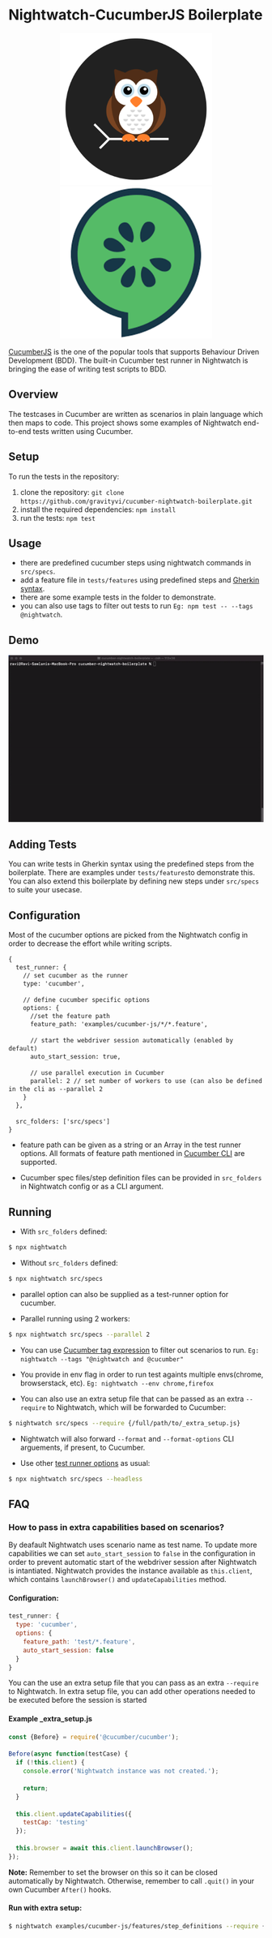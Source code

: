 # Nightwatch-CucumberJS Boilerplate

<p align="center">
  <img alt="Nightwatch.js Schematic Logo" src=".github/assets/nightwatch-logo.svg" width=300 />
   <img alt="Cucumber.js Schematic Logo" src=".github/assets/cucumber-logo.png" width=300 />
</p>

[CucumberJS](https://cucumber.io/) is the one of the popular tools that supports Behaviour Driven Development (BDD). The built-in Cucumber test runner in Nightwatch is bringing the ease of writing test scripts to BDD. 

## Overview
The testcases in Cucumber are written as scenarios in plain language which then maps to code. This project shows some examples of Nightwatch end-to-end tests written using Cucumber. 

## Setup 

To run the tests in the repository:

1. clone the repository: 
   `git clone https://github.com/gravityvi/cucumber-nightwatch-boilerplate.git`
2. install the required dependencies: 
   `npm install`
3. run the tests: 
   `npm test`

## Usage
- there are predefined cucumber steps using nightwatch commands in `src/specs`. 
- add a feature file in `tests/features` using predefined steps and [Gherkin syntax](https://cucumber.io/docs/gherkin/).
- there are some example tests in the folder to demonstrate.
- you can also use tags to filter out tests to run `Eg: npm test -- --tags @nightwatch`.

## Demo
![Nightwatch CucumberJS Demo](.github/assets/demo-terminal.gif)

## Adding Tests
You can write tests in Gherkin syntax using the predefined steps from the boilerplate. There are examples under `tests/features`to demonstrate this. You can also extend this boilerplate by defining new steps under `src/specs` to suite your usecase.

## Configuration 
Most of the cucumber options are picked from the Nightwatch config in order to decrease the effort while writing scripts. 

```
{
  test_runner: {
    // set cucumber as the runner
    type: 'cucumber',  
      
    // define cucumber specific options  
    options: {
      //set the feature path
      feature_path: 'examples/cucumber-js/*/*.feature',
      
      // start the webdriver session automatically (enabled by default)
      auto_start_session: true,
    
      // use parallel execution in Cucumber  
      parallel: 2 // set number of workers to use (can also be defined in the cli as --parallel 2
    }
  },
  
  src_folders: ['src/specs']
}
```

- feature path can be given as a string or an Array in the test runner options. All formats of feature path mentioned in [Cucumber CLI](https://github.com/cucumber/cucumber-js/blob/main/docs/cli.md#running-specific-features) are supported.

- Cucumber spec files/step definition files can be provided in `src_folders` in Nightwatch config or as a CLI argument.

## Running

- With `src_folders` defined:

```sh
$ npx nightwatch 
```

 - Without `src_folders` defined:

```sh
$ npx nightwatch src/specs
```
- parallel option can also be supplied as a test-runner option for cucumber. 

- Parallel running using 2 workers:
```sh
$ npx nightwatch src/specs --parallel 2 
```

- You can use [Cucumber tag expression](https://cucumber.io/docs/cucumber/api/#tag-expressions) to filter out scenarios to run. `Eg: nightwatch --tags "@nightwatch and @cucumber"`

- You provide in env flag in order to run test againts multiple envs(chrome, browserstack, etc). `Eg: nightwatch --env chrome,firefox`

- You can also use an extra setup file that can be passed as an extra `--require` to Nightwatch, which will be forwarded to Cucumber:
```sh
$ nightwatch src/specs --require {/full/path/to/_extra_setup.js}
```

- Nightwatch will also forward `--format` and `--format-options` CLI arguements, if present, to Cucumber.

- Use other [test runner options](https://nightwatchjs.org/guide/running-tests/command-line-options.html) as usual:
```sh
$ npx nightwatch src/specs --headless
```

## FAQ

### How to pass in extra capabilities based on scenarios?
By deafault Nightwatch uses scenario name as test name. To update more capabilities we can set `auto_start_session` to `false` in the configuration in order to prevent automatic start of the webdriver session after Nightwatch is intantiated. Nightwatch provides the instance available as `this.client`, which contains `launchBrowser()` and `updateCapabilities` method.

#### Configuration:
```js
test_runner: {
  type: 'cucumber',
  options: {
    feature_path: 'test/*.feature',
    auto_start_session: false
  }
}
```
You can the use an extra setup file that you can pass as an extra `--require` to Nightwatch. In extra setup file, you can add other operations needed to be executed before the session is started

#### Example _extra_setup.js

```js
const {Before} = require('@cucumber/cucumber');

Before(async function(testCase) {
  if (!this.client) {
    console.error('Nightwatch instance was not created.');

    return;
  }

  this.client.updateCapabilities({
    testCap: 'testing'
  });

  this.browser = await this.client.launchBrowser();
});
```

 **Note:** Remember to set the browser on this so it can be closed automatically by Nightwatch. Otherwise, remember to call `.quit()` in your own Cucumber `After()` hooks.
 
 #### Run with extra setup:
 ```sh
 $ nightwatch examples/cucumber-js/features/step_definitions --require {/full/path/to/_extra_setup.js}

 ```

